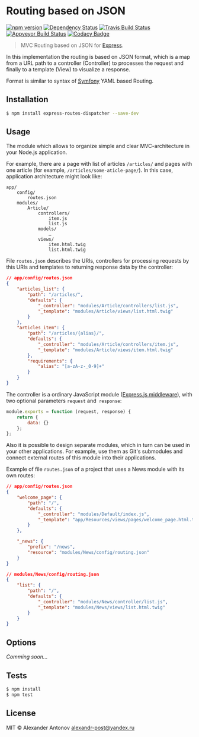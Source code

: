 Routing based on JSON
==

[![npm version][version-img]][version] [![Dependency Status][dependency-img]][dependency] [![Travis Build Status][travis-img]][travis] [![Appveyor Build Status][appveyor-img]][appveyor] [![Codacy Badge][codacy-img]][codacy]

[dependency-img]: https://david-dm.org/ahtohbi4/express-routes-dispatcher.svg
[dependency]: https://david-dm.org/ahtohbi4/express-routes-dispatcher
[version-img]: https://badge.fury.io/js/express-routes-dispatcher.svg
[version]: https://badge.fury.io/js/express-routes-dispatcher
[travis-img]: https://travis-ci.org/ahtohbi4/express-routes-dispatcher.svg?branch=master
[travis]: https://travis-ci.org/ahtohbi4/express-routes-dispatcher
[appveyor-img]: https://ci.appveyor.com/api/projects/status/0xodj7np6jghyuik/branch/master?svg=true
[appveyor]: https://ci.appveyor.com/project/ahtohbi4/express-routes-dispatcher/branch/master
[codacy-img]: https://api.codacy.com/project/badge/grade/480c7aa1737046bfa6d475082847d513
[codacy]: https://www.codacy.com/app/alexandr-post/express-routes-dispatcher

> MVC Routing based on JSON for [Express](http://expressjs.com/).

In this implementation the routing is based on JSON format, which is a map from a URL path to a controller (Controller) to processes the request and finally to a template (View) to visualize a response.

Format is similar to syntax of [Symfony](https://symfony.com/doc/3.0/book/routing.html) YAML based Routing.

Installation
--

```bash
$ npm install express-routes-dispatcher --save-dev
```

Usage
--

The module which allows to organize simple and clear MVC-architecture in your Node.js application.

For example, there are a page with list of articles `/articles/` and pages with one article (for example, `/articles/some-aticle-page/`). In this case, application architecture might look like:

```
app/
    config/
        routes.json
    modules/
        Article/
            controllers/
                item.js
                list.js
            models/
                …
            views/
                item.html.twig
                list.html.twig
```

File `routes.json` describes the URIs, controllers for processing requests by this URIs and templates to returning response data by the controller:

```json
// app/config/routes.json
{
    "articles_list": {
        "path": "/articles/",
        "defaults": {
            "_controller": "modules/Article/controllers/list.js",
            "_template": "modules/Article/views/list.html.twig"
        }
    },
    "articles_item": {
        "path": "/articles/{alias}/",
        "defaults": {
            "_controller": "modules/Article/controllers/item.js",
            "_template": "modules/Article/views/item.html.twig"
        },
        "requirements": {
            "alias": "[a-zA-z-_0-9]+"
        }
    }
}
```

The controller is a ordinary JavaScript module ([Express.js middleware](http://expressjs.com/en/guide/using-middleware.html)), with two optional parameters `request` and` response`:

```javascript
module.exports = function (request, response) {
    return {
        data: {}
    };
};
```

Also it is possible to design separate modules, which in turn can be used in your other applications. For example, use them as Git's submodules and connect external routes of this module into their applications.

Example of file `routes.json` of a project that uses a News module with its own routes:

```json
// app/config/routes.json
{
    "welcome_page": {
        "path": "/",
        "defaults": {
            "_controller": "modules/Default/index.js",
            "_template": "app/Resources/views/pages/welcome_page.html.twig"
        }
    },

    "_news": {
        "prefix": "/news",
        "resource": "modules/News/config/routing.json"
    }
}
```

```json
// modules/News/config/routing.json
{
    "list": {
        "path": "/",
        "defaults": {
            "_controller": "modules/News/controller/list.js",
            "_template": "modules/News/views/list.html.twig"
        }
    }
}
```

Options
--

_Comming soon…_

Tests
--

```bash
$ npm install
$ npm test
```

License
--

MIT © Alexander Antonov <alexandr-post@yandex.ru>
